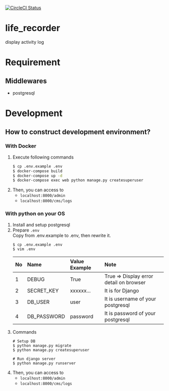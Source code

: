 [![CircleCI Status](https://circleci.com/gh/siruku6/life_recorder.svg?style=svg)](https://app.circleci.com/pipelines/github/siruku6/life_recorder?branch=master)

# life_recorder
display activity log

# Requirement

## Middlewares

- postgresql

# Development

## How to construct development environment?
### With Docker

1. Execute following commands
    ```bash
    $ cp .env.example .env
    $ docker-compose build
    $ docker-compose up -d
    $ docker-compose exec web python manage.py createsuperuser
    ```
1. Then, you can access to
    - `localhost:8000/admin`
    - `localhost:8000/cms/logs`

### With python on your OS
1. Install and setup postgresql
1. Prepare `.env`  
Copy from .env.example to .env, then rewrite it.
    ```bash
    $ cp .env.example .env
    $ vim .env
    ```
    |No|Name       |Value Example|Note                                   |
    |:-|:----------|:------------|:--------------------------------------|
    |1 |DEBUG      |True         |True => Display error detail on browser|
    |2 |SECRET_KEY |xxxxxx...    |It is for Django                       |
    |3 |DB_USER    |user         |It is username of your postgresql      |
    |4 |DB_PASSWORD|password     |It is password of your postgresql      |
1. Commands
    ```
    # Setup DB
    $ python manage.py migrate
    $ python manage.py createsuperuser

    # Run django server
    $ python manage.py runserver
    ```
1. Then, you can access to
    - `localhost:8000/admin`
    - `localhost:8000/cms/logs`
